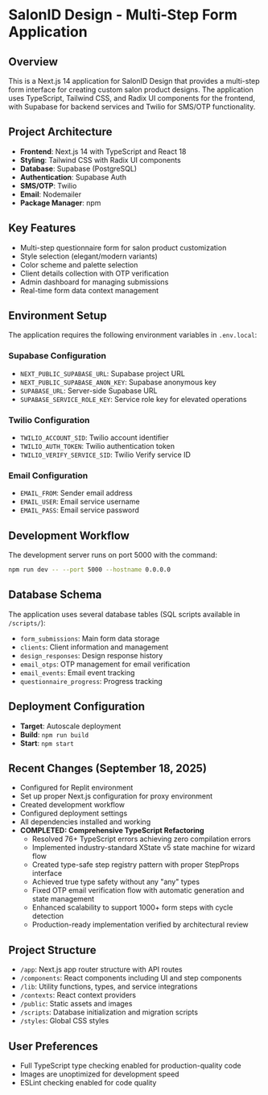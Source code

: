 # SalonID Design - Multi-Step Form Application

## Overview
This is a Next.js 14 application for SalonID Design that provides a multi-step form interface for creating custom salon product designs. The application uses TypeScript, Tailwind CSS, and Radix UI components for the frontend, with Supabase for backend services and Twilio for SMS/OTP functionality.

## Project Architecture
- **Frontend**: Next.js 14 with TypeScript and React 18
- **Styling**: Tailwind CSS with Radix UI components
- **Database**: Supabase (PostgreSQL)
- **Authentication**: Supabase Auth
- **SMS/OTP**: Twilio
- **Email**: Nodemailer
- **Package Manager**: npm

## Key Features
- Multi-step questionnaire form for salon product customization
- Style selection (elegant/modern variants)
- Color scheme and palette selection
- Client details collection with OTP verification
- Admin dashboard for managing submissions
- Real-time form data context management

## Environment Setup
The application requires the following environment variables in `.env.local`:

### Supabase Configuration
- `NEXT_PUBLIC_SUPABASE_URL`: Supabase project URL
- `NEXT_PUBLIC_SUPABASE_ANON_KEY`: Supabase anonymous key
- `SUPABASE_URL`: Server-side Supabase URL
- `SUPABASE_SERVICE_ROLE_KEY`: Service role key for elevated operations

### Twilio Configuration
- `TWILIO_ACCOUNT_SID`: Twilio account identifier
- `TWILIO_AUTH_TOKEN`: Twilio authentication token
- `TWILIO_VERIFY_SERVICE_SID`: Twilio Verify service ID

### Email Configuration
- `EMAIL_FROM`: Sender email address
- `EMAIL_USER`: Email service username
- `EMAIL_PASS`: Email service password

## Development Workflow
The development server runs on port 5000 with the command:
```bash
npm run dev -- --port 5000 --hostname 0.0.0.0
```

## Database Schema
The application uses several database tables (SQL scripts available in `/scripts/`):
- `form_submissions`: Main form data storage
- `clients`: Client information and management
- `design_responses`: Design response history
- `email_otps`: OTP management for email verification
- `email_events`: Email event tracking
- `questionnaire_progress`: Progress tracking

## Deployment Configuration
- **Target**: Autoscale deployment
- **Build**: `npm run build`
- **Start**: `npm start`

## Recent Changes (September 18, 2025)
- Configured for Replit environment
- Set up proper Next.js configuration for proxy environment
- Created development workflow
- Configured deployment settings
- All dependencies installed and working
- **COMPLETED: Comprehensive TypeScript Refactoring**
  - Resolved 76+ TypeScript errors achieving zero compilation errors
  - Implemented industry-standard XState v5 state machine for wizard flow
  - Created type-safe step registry pattern with proper StepProps interface
  - Achieved true type safety without any "any" types
  - Fixed OTP email verification flow with automatic generation and state management
  - Enhanced scalability to support 1000+ form steps with cycle detection
  - Production-ready implementation verified by architectural review

## Project Structure
- `/app`: Next.js app router structure with API routes
- `/components`: React components including UI and step components
- `/lib`: Utility functions, types, and service integrations
- `/contexts`: React context providers
- `/public`: Static assets and images
- `/scripts`: Database initialization and migration scripts
- `/styles`: Global CSS styles

## User Preferences
- Full TypeScript type checking enabled for production-quality code
- Images are unoptimized for development speed
- ESLint checking enabled for code quality